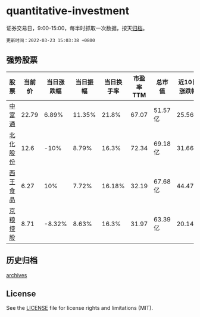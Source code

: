 # quantitative-investment

证券交易日，9:00-15:00，每半时抓取一次数据，按天[归档](archives)。

`更新时间：2022-03-23 15:03:38 +0800`

## 强势股票

|股票|当前价|当日涨跌幅|当日振幅|当日换手率|市盈率TTM|总市值|近10日涨跌幅|
|----|----|----|----|----|----|----|----|
|[中富通](https://xueqiu.com/S/SZ300560)|22.79|6.89%|11.35%|21.8%|67.07|51.57亿|25.56%|
|[北化股份](https://xueqiu.com/S/SZ002246)|12.6|-10%|8.79%|16.3%|72.34|69.18亿|31.66%|
|[西王食品](https://xueqiu.com/S/SZ000639)|6.27|10%|7.72%|16.18%|32.19|67.68亿|44.47%|
|[京粮控股](https://xueqiu.com/S/SZ000505)|8.71|-8.32%|8.63%|16.3%|31.97|63.39亿|20.14%|

## 历史归档

[archives](archives)

## License

See the [LICENSE](LICENSE) file for license rights and limitations (MIT).